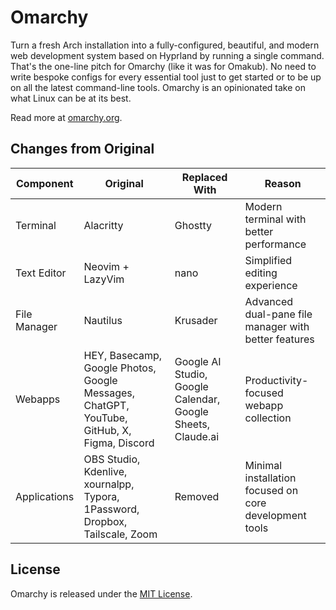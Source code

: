 # Omarchy

Turn a fresh Arch installation into a fully-configured, beautiful, and modern web development system based on Hyprland by running a single command. That's the one-line pitch for Omarchy (like it was for Omakub). No need to write bespoke configs for every essential tool just to get started or to be up on all the latest command-line tools. Omarchy is an opinionated take on what Linux can be at its best.

Read more at [omarchy.org](https://omarchy.org).

## Changes from Original

| Component | Original | Replaced With | Reason |
|-----------|----------|---------------|--------|
| Terminal | Alacritty | Ghostty | Modern terminal with better performance |
| Text Editor | Neovim + LazyVim | nano | Simplified editing experience |
| File Manager | Nautilus | Krusader | Advanced dual-pane file manager with better features |
| Webapps | HEY, Basecamp, Google Photos, Google Messages, ChatGPT, YouTube, GitHub, X, Figma, Discord | Google AI Studio, Google Calendar, Google Sheets, Claude.ai | Productivity-focused webapp collection |
| Applications | OBS Studio, Kdenlive, xournalpp, Typora, 1Password, Dropbox, Tailscale, Zoom | Removed | Minimal installation focused on core development tools |

## License

Omarchy is released under the [MIT License](https://opensource.org/licenses/MIT).


